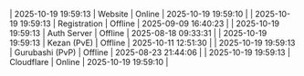 | 2025-10-19 19:59:13 | Website | Online | 2025-10-19 19:59:10 |
| 2025-10-19 19:59:13 | Registration | Offline | 2025-09-09 16:40:23 |
| 2025-10-19 19:59:13 | Auth Server | Offline | 2025-08-18 09:33:31 |
| 2025-10-19 19:59:13 | Kezan (PvE) | Offline | 2025-10-11 12:51:30 |
| 2025-10-19 19:59:13 | Gurubashi (PvP) | Offline | 2025-08-23 21:44:06 |
| 2025-10-19 19:59:13 | Cloudflare | Online | 2025-10-19 19:59:10 |
